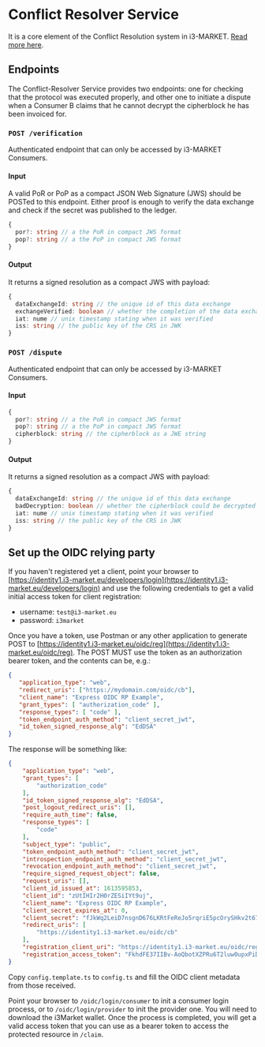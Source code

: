 # Conflict Resolver Service

It is a core element of the Conflict Resolution system in i3-MARKET. [Read more here](./conflict-resolution.md).

## Endpoints

The Conflict-Resolver Service provides two endpoints: one for checking that the protocol was executed properly, and other one to initiate a dispute when a Consumer B claims that he cannot decrypt the cipherblock he has been invoiced for.

### ```POST /verification```

Authenticated endpoint that can only be accessed by i3-MARKET Consumers.

#### Input

A valid PoR or PoP as a compact JSON Web Signature (JWS) should be POSTed to this endpoint. Either proof is enough to verify the data exchange and check if the secret was published to the ledger.

```typescript
{
  por?: string // a the PoR in compact JWS format
  pop?: string // a the PoP in compact JWS format
}
```

#### Output

It returns a signed resolution as a compact JWS with payload:

```typescript
{
  dataExchangeId: string // the unique id of this data exchange
  exchangeVerified: boolean // whether the completion of the data exchange has been verified
  iat: nume // unix timestamp stating when it was verified
  iss: string // the public key of the CRS in JWK
}
```

### ```POST /dispute```

Authenticated endpoint that can only be accessed by i3-MARKET Consumers.

#### Input

```typescript
{
  por?: string // a the PoR in compact JWS format
  pop?: string // a the PoP in compact JWS format
  cipherblock: string // the cipherblock as a JWE string
}
```

#### Output

It returns a signed resolution as a compact JWS with payload:

```typescript
{
  dataExchangeId: string // the unique id of this data exchange
  badDecryption: boolean // whether the cipherblock could be decrypted or not
  iat: nume // unix timestamp stating when it was verified
  iss: string // the public key of the CRS in JWK
}
```

## Set up the OIDC relying party

If you haven't registered yet a client, point your browser to [https://identity1.i3-market.eu/developers/login](https://identity1.i3-market.eu/developers/login) and use the following credentials to get a valid initial access token for client registration:

- username: `test@i3-market.eu`
- password: `i3market`
  
Once you have a token, use Postman or any other application to generate POST to [https://identity1.i3-market.eu/oidc/reg](https://identity1.i3-market.eu/oidc/reg). The POST MUST use the token as an authorization bearer token, and the contents can be, e.g.:

```json
{
   "application_type": "web",
   "redirect_uris": ["https://mydomain.com/oidc/cb"],
   "client_name": "Express OIDC RP Example",
   "grant_types": [ "authorization_code" ],
   "response_types": [ "code" ],
   "token_endpoint_auth_method": "client_secret_jwt",
   "id_token_signed_response_alg": "EdDSA"
}
```

The response will be something like:

```json
{
    "application_type": "web",
    "grant_types": [
        "authorization_code"
    ],
    "id_token_signed_response_alg": "EdDSA",
    "post_logout_redirect_uris": [],
    "require_auth_time": false,
    "response_types": [
        "code"
    ],
    "subject_type": "public",
    "token_endpoint_auth_method": "client_secret_jwt",
    "introspection_endpoint_auth_method": "client_secret_jwt",
    "revocation_endpoint_auth_method": "client_secret_jwt",
    "require_signed_request_object": false,
    "request_uris": [],
    "client_id_issued_at": 1613595853,
    "client_id": "zUtIHIr2H0rZESiIYt9uj",
    "client_name": "Express OIDC RP Example",
    "client_secret_expires_at": 0,
    "client_secret": "fJkWq2LeiD7nsgnD676LKRtFeReJo5rqriE5pcOrySHkv2t67eXviH4KU11ETrZJ_q45yQW137WEaPGJZ1jhtA",
    "redirect_uris": [
        "https://identity1.i3-market.eu/oidc/cb"
    ],
    "registration_client_uri": "https://identity1.i3-market.eu/oidc/reg/zUtIHIr2H0rZESiIYt9uj",
    "registration_access_token": "FkhdFE37IIBv-AoQbotXZPRu6T2luw0upxPiDfTncXK"
}
```

Copy `config.template.ts` to `config.ts` and fill the OIDC client metadata from those received.

Point your browser to `/oidc/login/consumer` to init a consumer login process, or to `/oidc/login/provider` to init the provider one. You will need to download the i3Market wallet. Once the process is completed, you will get a valid access token that you can use as a bearer token to access the protected resource in `/claim`.
